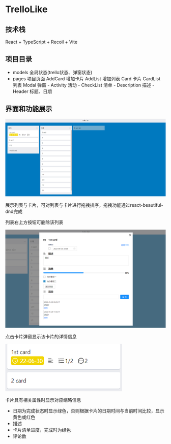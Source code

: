 # TrelloLike

## 技术栈
React + TypeScript + Recoil + Vite

## 项目目录
- models
    全局状态(trello状态、弹窗状态)
- pages
    项目页面
    AddCard 增加卡片
    AddList 增加列表
    Card 卡片
    CardList 列表
    Modal 弹窗
        - Activity 活动
        - CheckList 清单
        - Description 描述
        - Header 标题、日期


## 界面和功能展示

![image](pics/board.png)

展示列表与卡片，可对列表与卡片进行拖拽排序，拖拽功能通过react-beautiful-dnd完成

列表右上方按钮可删除该列表

![image](pics/modal.png)

点击卡片弹窗显示该卡片的详情信息

![image](pics/card.png)

卡片具有相关属性时显示对应缩略信息
- 日期为完成状态时显示绿色，否则根据卡片的日期时间与当前时间比较，显示黄色或红色
- 描述
- 卡片清单进度，完成时为绿色
- 评论数
